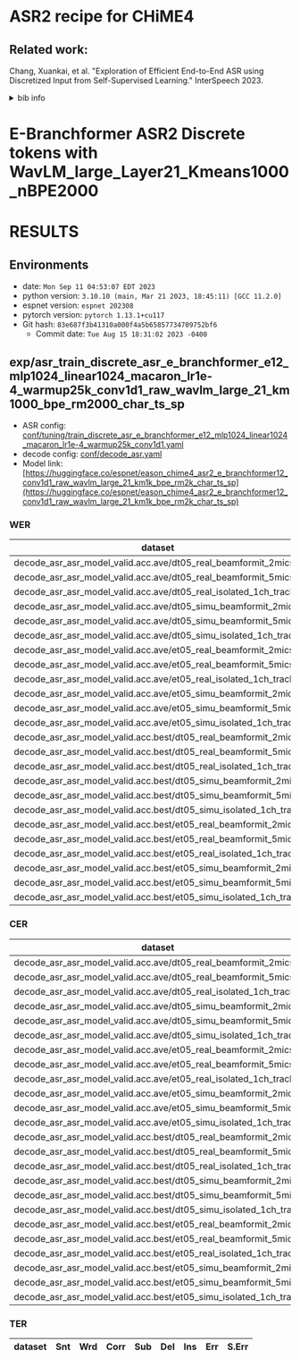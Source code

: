<!-- Generated by scripts/utils/show_asr_result.sh -->
# ASR2 recipe for CHiME4
## Related work:
   Chang, Xuankai, et al. "Exploration of Efficient End-to-End ASR using Discretized Input from Self-Supervised Learning." InterSpeech 2023.
   <details>
   <summary>bib info</summary>

   ```
   @article{chang2023exploration,
        title={Exploration of Efficient End-to-End ASR using Discretized Input from Self-Supervised Learning},
        author={Chang, Xuankai and Yan, Brian and Fujita, Yuya and Maekaku, Takashi and Watanabe, Shinji},
        journal={arXiv preprint arXiv:2305.18108},
        year={2023}
   }
   ```
   </details>

# E-Branchformer ASR2 Discrete tokens with WavLM_large_Layer21_Kmeans1000_nBPE2000

# RESULTS
## Environments
- date: `Mon Sep 11 04:53:07 EDT 2023`
- python version: `3.10.10 (main, Mar 21 2023, 18:45:11) [GCC 11.2.0]`
- espnet version: `espnet 202308`
- pytorch version: `pytorch 1.13.1+cu117`
- Git hash: `83e687f3b41310a000f4a5b65857734709752bf6`
  - Commit date: `Tue Aug 15 18:31:02 2023 -0400`

## exp/asr_train_discrete_asr_e_branchformer_e12_mlp1024_linear1024_macaron_lr1e-4_warmup25k_conv1d1_raw_wavlm_large_21_km1000_bpe_rm2000_char_ts_sp

- ASR config: [conf/tuning/train_discrete_asr_e_branchformer_e12_mlp1024_linear1024_macaron_lr1e-4_warmup25k_conv1d1.yaml](conf/tuning/train_discrete_asr_e_branchformer_e12_mlp1024_linear1024_macaron_lr1e-4_warmup25k_conv1d1.yaml)
- decode config: [conf/decode_asr.yaml](conf/decode_asr.yaml)
- Model link: [https://huggingface.co/espnet/eason_chime4_asr2_e_branchformer12_conv1d1_raw_wavlm_large_21_km1k_bpe_rm2k_char_ts_sp](https://huggingface.co/espnet/eason_chime4_asr2_e_branchformer12_conv1d1_raw_wavlm_large_21_km1k_bpe_rm2k_char_ts_sp)

### WER

|dataset|Snt|Wrd|Corr|Sub|Del|Ins|Err|S.Err|
|---|---|---|---|---|---|---|---|---|
|decode_asr_asr_model_valid.acc.ave/dt05_real_beamformit_2mics|1640|27119|89.9|8.6|1.5|0.8|10.9|58.5|
|decode_asr_asr_model_valid.acc.ave/dt05_real_beamformit_5mics|1640|27119|92.2|6.6|1.2|0.6|8.4|54.3|
|decode_asr_asr_model_valid.acc.ave/dt05_real_isolated_1ch_track|1640|27119|89.0|9.6|1.4|0.9|11.9|63.5|
|decode_asr_asr_model_valid.acc.ave/dt05_simu_beamformit_2mics|1640|27120|89.8|8.4|1.7|0.7|10.8|61.8|
|decode_asr_asr_model_valid.acc.ave/dt05_simu_beamformit_5mics|1640|27120|93.3|5.7|1.0|0.4|7.1|54.9|
|decode_asr_asr_model_valid.acc.ave/dt05_simu_isolated_1ch_track|1640|27120|84.4|12.8|2.8|0.8|16.5|67.1|
|decode_asr_asr_model_valid.acc.ave/et05_real_beamformit_2mics|1320|21409|90.5|8.2|1.3|0.6|10.1|66.7|
|decode_asr_asr_model_valid.acc.ave/et05_real_beamformit_5mics|1320|21409|92.8|6.3|0.9|0.5|7.7|58.0|
|decode_asr_asr_model_valid.acc.ave/et05_real_isolated_1ch_track|1320|21409|88.3|10.0|1.7|0.8|12.5|71.5|
|decode_asr_asr_model_valid.acc.ave/et05_simu_beamformit_2mics|1320|21416|89.0|9.2|1.8|0.9|11.8|66.4|
|decode_asr_asr_model_valid.acc.ave/et05_simu_beamformit_5mics|1320|21416|92.7|6.4|0.9|0.7|8.0|61.0|
|decode_asr_asr_model_valid.acc.ave/et05_simu_isolated_1ch_track|1320|21416|83.3|13.2|3.5|1.1|17.8|69.4|
|decode_asr_asr_model_valid.acc.best/dt05_real_beamformit_2mics|1640|27119|89.5|9.2|1.3|0.9|11.4|60.2|
|decode_asr_asr_model_valid.acc.best/dt05_real_beamformit_5mics|1640|27119|91.7|7.1|1.2|0.6|8.9|57.6|
|decode_asr_asr_model_valid.acc.best/dt05_real_isolated_1ch_track|1640|27119|88.2|10.0|1.8|0.7|12.5|65.9|
|decode_asr_asr_model_valid.acc.best/dt05_simu_beamformit_2mics|1640|27120|89.3|9.1|1.6|0.7|11.4|64.9|
|decode_asr_asr_model_valid.acc.best/dt05_simu_beamformit_5mics|1640|27120|93.0|6.1|0.9|0.5|7.5|57.1|
|decode_asr_asr_model_valid.acc.best/dt05_simu_isolated_1ch_track|1640|27120|83.7|12.6|3.6|0.7|16.9|68.7|
|decode_asr_asr_model_valid.acc.best/et05_real_beamformit_2mics|1320|21409|89.7|8.9|1.3|0.6|10.9|70.1|
|decode_asr_asr_model_valid.acc.best/et05_real_beamformit_5mics|1320|21409|92.3|6.8|0.9|0.5|8.2|60.8|
|decode_asr_asr_model_valid.acc.best/et05_real_isolated_1ch_track|1320|21409|87.7|10.3|2.0|0.8|13.1|71.7|
|decode_asr_asr_model_valid.acc.best/et05_simu_beamformit_2mics|1320|21416|88.4|9.9|1.7|1.0|12.7|69.5|
|decode_asr_asr_model_valid.acc.best/et05_simu_beamformit_5mics|1320|21416|92.3|6.8|0.8|0.8|8.5|63.0|
|decode_asr_asr_model_valid.acc.best/et05_simu_isolated_1ch_track|1320|21416|82.6|13.6|3.8|1.0|18.4|71.4|

### CER

|dataset|Snt|Wrd|Corr|Sub|Del|Ins|Err|S.Err|
|---|---|---|---|---|---|---|---|---|
|decode_asr_asr_model_valid.acc.ave/dt05_real_beamformit_2mics|1640|160390|95.4|2.2|2.4|1.0|5.6|58.5|
|decode_asr_asr_model_valid.acc.ave/dt05_real_beamformit_5mics|1640|160390|96.7|1.5|1.8|0.7|3.9|54.3|
|decode_asr_asr_model_valid.acc.ave/dt05_real_isolated_1ch_track|1640|160390|95.1|2.6|2.3|1.2|6.0|63.5|
|decode_asr_asr_model_valid.acc.ave/dt05_simu_beamformit_2mics|1640|160400|95.5|2.2|2.3|0.8|5.3|61.8|
|decode_asr_asr_model_valid.acc.ave/dt05_simu_beamformit_5mics|1640|160400|97.6|1.2|1.2|0.5|2.9|54.9|
|decode_asr_asr_model_valid.acc.ave/dt05_simu_isolated_1ch_track|1640|160400|91.8|4.1|4.2|1.3|9.5|67.1|
|decode_asr_asr_model_valid.acc.ave/et05_real_beamformit_2mics|1320|126796|96.3|1.9|1.8|0.7|4.4|66.7|
|decode_asr_asr_model_valid.acc.ave/et05_real_beamformit_5mics|1320|126796|97.5|1.2|1.3|0.6|3.1|58.0|
|decode_asr_asr_model_valid.acc.ave/et05_real_isolated_1ch_track|1320|126796|95.3|2.4|2.3|0.9|5.6|71.5|
|decode_asr_asr_model_valid.acc.ave/et05_simu_beamformit_2mics|1320|126812|95.3|2.2|2.5|1.0|5.7|66.4|
|decode_asr_asr_model_valid.acc.ave/et05_simu_beamformit_5mics|1320|126812|97.5|1.2|1.3|0.9|3.4|61.0|
|decode_asr_asr_model_valid.acc.ave/et05_simu_isolated_1ch_track|1320|126812|91.1|4.1|4.8|1.5|10.4|69.4|
|decode_asr_asr_model_valid.acc.best/dt05_real_beamformit_2mics|1640|160390|95.4|2.4|2.2|1.1|5.7|60.2|
|decode_asr_asr_model_valid.acc.best/dt05_real_beamformit_5mics|1640|160390|96.6|1.7|1.7|0.8|4.1|57.6|
|decode_asr_asr_model_valid.acc.best/dt05_real_isolated_1ch_track|1640|160390|94.9|2.6|2.6|1.0|6.2|65.9|
|decode_asr_asr_model_valid.acc.best/dt05_simu_beamformit_2mics|1640|160400|95.4|2.3|2.3|0.9|5.6|64.9|
|decode_asr_asr_model_valid.acc.best/dt05_simu_beamformit_5mics|1640|160400|97.6|1.2|1.2|0.6|3.0|57.1|
|decode_asr_asr_model_valid.acc.best/dt05_simu_isolated_1ch_track|1640|160400|91.4|4.0|4.6|1.2|9.7|68.7|
|decode_asr_asr_model_valid.acc.best/et05_real_beamformit_2mics|1320|126796|96.1|1.9|2.0|0.7|4.6|70.1|
|decode_asr_asr_model_valid.acc.best/et05_real_beamformit_5mics|1320|126796|97.4|1.3|1.3|0.6|3.2|60.8|
|decode_asr_asr_model_valid.acc.best/et05_real_isolated_1ch_track|1320|126796|95.1|2.4|2.5|0.9|5.8|71.7|
|decode_asr_asr_model_valid.acc.best/et05_simu_beamformit_2mics|1320|126812|95.0|2.4|2.6|1.1|6.1|69.5|
|decode_asr_asr_model_valid.acc.best/et05_simu_beamformit_5mics|1320|126812|97.4|1.3|1.3|0.9|3.6|63.0|
|decode_asr_asr_model_valid.acc.best/et05_simu_isolated_1ch_track|1320|126812|90.8|4.0|5.1|1.5|10.6|71.4|

### TER

|dataset|Snt|Wrd|Corr|Sub|Del|Ins|Err|S.Err|
|---|---|---|---|---|---|---|---|---|
